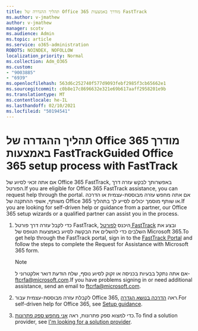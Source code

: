 ```yaml
---
title: תהליך ההגדרה של Office 365 מודרך באמצעות FastTrack
ms.author: v-jmathew
author: v-jmathew
manager: scotv
ms.audience: Admin
ms.topic: article
ms.service: o365-administration
ROBOTS: NOINDEX, NOFOLLOW
localization_priority: Normal
ms.collection: Adm_O365
ms.custom:
- "9003885"
- "6939"
ms.openlocfilehash: 563d6c252740f577d9093febf2985f3cb65662e1
ms.sourcegitcommit: c0b8e17c8696632e321e69b617aaff2958201e9b
ms.translationtype: MT
ms.contentlocale: he-IL
ms.lasthandoff: 02/10/2021
ms.locfileid: "50194541"
---
```

# <a name="guided-office-365-setup-process-with-fasttrack"></a><span data-ttu-id="9696c-102">תהליך ההגדרה של Office 365 מודרך באמצעות FastTrack</span><span class="sxs-lookup"><span data-stu-id="9696c-102">Guided Office 365 setup process with FastTrack</span></span>

<span data-ttu-id="9696c-103">אם אתה זכאי לסיוע של Office 365 FastTrack, באפשרותך לבקש עזרה דרך הפורטל.</span><span class="sxs-lookup"><span data-stu-id="9696c-103">If you are eligible for Office 365 FastTrack assistance, you can request help through the portal.</span></span> <span data-ttu-id="9696c-104">אם אתה מחפש עזרה מבוססת-עצמית או הדרכה משותף, אשפי ההתקנה של Office 365 או שותף מוסמך יכולים לסייע לך בתהליך.</span><span class="sxs-lookup"><span data-stu-id="9696c-104">If you are looking for self-driven help or guidance from a partner, our Office 365 setup wizards or a qualified partner can assist you in the process.</span></span>

1. <span data-ttu-id="9696c-105">כדי לקבל עזרה דרך פורטל FastTrack, היכנס [לפורטל FastTrack](https://go.microsoft.com/fwlink/?linkid=2125443) ובצע את השלבים כדי להשלים את הבקשה לסיוע באמצעות הטופס של Microsoft 365.</span><span class="sxs-lookup"><span data-stu-id="9696c-105">To get help through the FastTrack portal, sign in to the [FastTrack Portal](https://go.microsoft.com/fwlink/?linkid=2125443) and follow the steps to complete the Request for Assistance with Microsoft 365 form.</span></span>

    > [!NOTE]
    > <span data-ttu-id="9696c-106">אם אתה נתקל בבעיות בכניסה או זקוק לסיוע נוסף, שלח הודעת דואר אלקטרוני ל- [ftcrfa@microsoft.com](mailto:ftcrfa@microsoft.com).</span><span class="sxs-lookup"><span data-stu-id="9696c-106">If you have problems signing in or need additional assistance, send an email to [ftcrfa@microsoft.com](mailto:ftcrfa@microsoft.com).</span></span>

2. <span data-ttu-id="9696c-107">לקבלת עזרה מבוססת-עצמית עבור Office 365, ראה [הדרכה בנושא הגדרה](https://go.microsoft.com/fwlink/?linkid=2125827).</span><span class="sxs-lookup"><span data-stu-id="9696c-107">For self-driven help for Office 365, see [Setup guidance](https://go.microsoft.com/fwlink/?linkid=2125827).</span></span>
3. <span data-ttu-id="9696c-108">כדי למצוא ספק פתרונות, ראה [אני מחפש ספק פתרונות](https://go.microsoft.com/fwlink/?linkid=2125918).</span><span class="sxs-lookup"><span data-stu-id="9696c-108">To find a solution provider, see [I'm looking for a solution provider](https://go.microsoft.com/fwlink/?linkid=2125918).</span></span>
